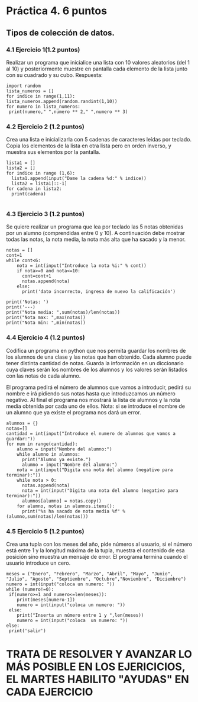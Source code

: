 # Práctica 4. 6 puntos
## Tipos de colección de datos.
### 4.1 Ejercicio 1(1.2 puntos)
Realizar un programa que inicialice una lista con 10 valores aleatorios (del 1 al 10)
y posteriormente muestre en pantalla cada elemento de la lista junto con su
cuadrado y su cubo.
Respuesta:
```
import random 
lista_numeros = [] 
for indice in range(1,11):
lista_numeros.append(random.randint(1,10))
for numero in lista_numeros:
 print(numero," ",numero ** 2," ",numero ** 3)
```

### 4.2 Ejercicio 2 (1.2 puntos)
Crea una lista e inicializarla con 5 cadenas de caracteres leídas por teclado. Copia
los elementos de la lista en otra lista pero en orden inverso, y muestra sus
elementos por la pantalla.
```
lista1 = []
lista2 = []
for indice in range (1,6):
  lista1.append(input("Dame la cadena %d:" % indice))
  lista2 = lista1[::-1]
for cadena in lista2:
  print(cadena)
  
```

### 4.3 Ejercicio 3 (1.2 puntos)
Se quiere realizar un programa que lea por teclado las 5 notas obtenidas por un
alumno (comprendidas entre 0 y 10). A continuación debe mostrar todas las notas,
la nota media, la nota más alta que ha sacado y la menor.
```
notas = []
cont=1
while cont<6:
    nota = int(input("Introduce la nota %i:" % cont))
    if nota>=0 and nota<=10:
      cont=cont+1
      notas.append(nota)
    else:
      print('dato incorrecto, ingresa de nuevo la calificación')

print('Notas: ')
print('---)
print("Nota media: ",sum(notas)/len(notas))
print("Nota max: ",max(notas))
print("Nota min: ",min(notas))
```

### 4.4 Ejercicio 4 (1.2 puntos)
Codifica un programa en python que nos permita guardar los nombres de los
alumnos de una clase y las notas que han obtenido. Cada alumno puede tener
distinta cantidad de notas. Guarda la información en un diccionario cuya claves
serán los nombres de los alumnos y los valores serán listados con las notas de
cada alumno.

El programa pedirá el número de alumnos que vamos a introducir, pedirá su
nombre e irá pidiendo sus notas hasta que introduzcamos un número negativo. Al
final el programa nos mostrará la lista de alumnos y la nota media obtenida por
cada uno de ellos. Nota: si se introduce el nombre de un alumno que ya existe el
programa nos dará un error.
```
alumnos = {}
notas=[]
cantidad = int(input("Introduce el numero de alumnos que vamos a guardar:"))
for num in range(cantidad):
    alumno = input("Nombre del alumno:")
    while alumno in alumnos:
      print("Alumno ya existe.")
      alumno = input("Nombre del alumno:")
    nota = int(input("Digita una nota del alumno (negativo para terminar):"))
    while nota > 0:
      notas.append(nota)
      nota = int(input("Digita una nota del alumno (negativo para terminar):"))
      alumnos[alumno] = notas.copy()
    for alumno, notas in alumnos.items():
      print("%s ha sacado de nota media %f" % (alumno,sum(notas)/len(notas)))

```

### 4.5 Ejercicio 5 (1.2 puntos)
Crea una tupla con los meses del año, pide números al usuario, si el número está
entre 1 y la longitud máxima de la tupla, muestra el contenido de esa posición sino
muestra un mensaje de error. El programa termina cuando el usuario introduce un
cero.
```
meses = ("Enero", "Febrero", "Marzo", "Abril", "Mayo", "Junio", "Julio", "Agosto", "Septiembre", "Octubre","Noviembre", "Diciembre")
numero = int(input("coloca un numero: "))
while (numero!=0):
 if(numero>=1 and numero<=len(meses)):
    print(meses[numero-1])
    numero = int(input("coloca un numero: ")) 
 else:
    print("Inserta un número entre 1 y ",len(meses))
    numero = int(input("coloca  un numero: "))
else:
 print('salir')
 ```

# TRATA DE RESOLVER Y AVANZAR LO MÁS POSIBLE EN LOS EJERICICIOS, EL MARTES HABILITO "AYUDAS" EN CADA EJERCICIO
